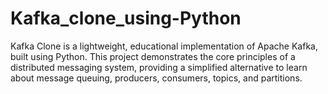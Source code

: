 # Kafka_clone_using-Python
Kafka Clone is a lightweight, educational implementation of Apache Kafka, built using Python. This project demonstrates the core principles of a distributed messaging system, providing a simplified alternative to learn about message queuing, producers, consumers, topics, and partitions.
